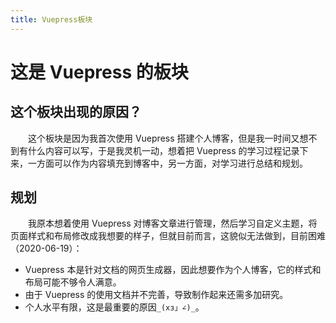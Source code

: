 ```yaml
---
title: Vuepress板块
---
```


# 这是 Vuepress 的板块

## 这个板块出现的原因？
&emsp;&emsp;这个板块是因为我首次使用 Vuepress 搭建个人博客，但是我一时间又想不到有什么内容可以写，于是我灵机一动，想着把 Vuepress 的学习过程记录下来，一方面可以作为内容填充到博客中，另一方面，对学习进行总结和规划。

## 规划
&emsp;&emsp;我原本想着使用 Vuepress 对博客文章进行管理，然后学习自定义主题，将页面样式和布局修改成我想要的样子，但就目前而言，这貌似无法做到，目前困难（2020-06-19）：
* Vuepress 本是针对文档的网页生成器，因此想要作为个人博客，它的样式和布局可能不够令人满意。
* 由于 Vuepress 的使用文档并不完善，导致制作起来还需多加研究。
* 个人水平有限，这是最重要的原因```_(xз」∠)_```。
